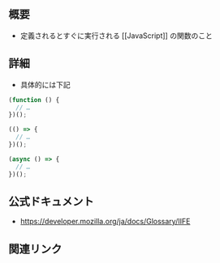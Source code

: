 ## 概要
- 定義されるとすぐに実行される [[JavaScript]] の関数のこと

## 詳細
- 具体的には下記
```js
(function () {
  // …
})();

(() => {
  // …
})();

(async () => {
  // …
})();
```

## 公式ドキュメント
- https://developer.mozilla.org/ja/docs/Glossary/IIFE

## 関連リンク

